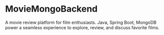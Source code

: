 # MovieMongoBackend
A movie review platform for film enthusiasts. Java, Spring Boot, MongoDB power a seamless experience to explore, review, and discuss favorite films.
